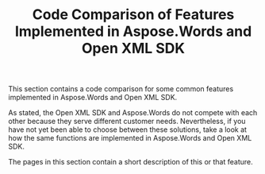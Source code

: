 ﻿---
title: Code Comparison of Features Implemented in Aspose.Words and Open XML SDK
description: "Take a look at code comparison of some features implemented in Aspose.Words for .NET and Open XML SDK."
type: docs
weight: 50
url: /net/code-comparison-aspose-words-openxml/
aliases: [/net/code-comparison-for-common-features-with-openxml/]
---

This section contains a code comparison for some common features implemented in Aspose.Words and Open XML SDK.

As stated, the Open XML SDK and Aspose.Words do not compete with each other because they serve different customer needs. Nevertheless, if you have not yet been able to choose between these solutions, take a look at how the same functions are implemented in Aspose.Words and Open XML SDK.

The pages in this section contain a short description of this or that feature.
